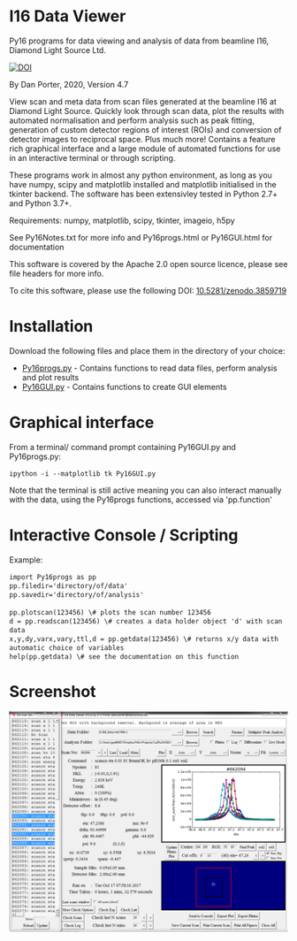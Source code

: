 # I16 Data Viewer

Py16 programs for data viewing and analysis of data from beamline I16, Diamond Light Source Ltd.

[![DOI](https://zenodo.org/badge/DOI/10.5281/zenodo.3859719.svg)](https://doi.org/10.5281/zenodo.3859719)

By Dan Porter, 2020, Version 4.7

View scan and meta data from scan files generated at the beamline I16 at Diamond Light Source. Quickly look through scan data, plot the results with automated normalisation and perform analysis such as peak fitting, generation of custom detector regions of interest (ROIs) and conversion of detector images to reciprocal space. Plus much more! Contains a feature rich graphical interface and a large module of automated functions for use in an interactive terminal or through scripting.

These programs work in almost any python environment, as long as you have numpy, scipy and matplotlib installed and matplotlib initialised in the tkinter backend. The software has been extensivley tested in Python 2.7+ and Python 3.7+.

Requirements: numpy, matplotlib, scipy, tkinter, imageio, h5py

See Py16Notes.txt for more info and Py16progs.html or Py16GUI.html for documentation

This software is covered by the Apache 2.0 open source licence, please see file headers for more info.

To cite this software, please use the following DOI: [10.5281/zenodo.3859719](https://doi.org/10.5281/zenodo.3859719)

# Installation
Download the following files and place them in the directory of your choice:
* [Py16progs.py](Py16Progs.py) - Contains functions to read data files, perform analysis and plot results
* [Py16GUI.py](Py16GUI.py) - Contains functions to create GUI elements

# Graphical interface
From a terminal/ command prompt containing Py16GUI.py and Py16progs.py:
```
ipython -i --matplotlib tk Py16GUI.py
```
Note that the terminal is still active meaning you can also interact manually with the data, using the Py16progs functions, accessed via 'pp.function'


# Interactive Console / Scripting
Example:
```
import Py16progs as pp
pp.filedir='directory/of/data'
pp.savedir='directory/of/analysis'

pp.plotscan(123456) \# plots the scan number 123456
d = pp.readscan(123456) \# creates a data holder object 'd' with scan data
x,y,dy,varx,vary,ttl,d = pp.getdata(123456) \# returns x/y data with automatic choice of variables
help(pp.getdata) \# see the documentation on this function
```

# Screenshot
![Py16GUI](Py16GUI_Screenshot.png)
